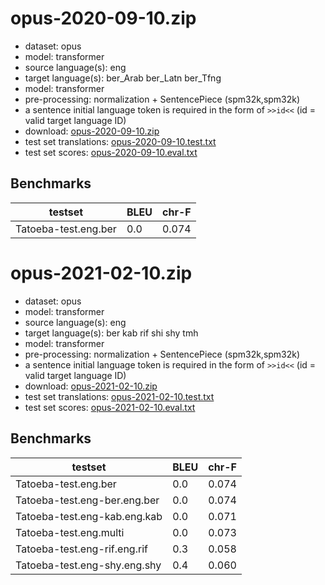 # opus-2020-09-10.zip

* dataset: opus
* model: transformer
* source language(s): eng
* target language(s): ber_Arab ber_Latn ber_Tfng
* model: transformer
* pre-processing: normalization + SentencePiece (spm32k,spm32k)
* a sentence initial language token is required in the form of `>>id<<` (id = valid target language ID)
* download: [opus-2020-09-10.zip](https://object.pouta.csc.fi/Tatoeba-MT-models/eng-ber/opus-2020-09-10.zip)
* test set translations: [opus-2020-09-10.test.txt](https://object.pouta.csc.fi/Tatoeba-MT-models/eng-ber/opus-2020-09-10.test.txt)
* test set scores: [opus-2020-09-10.eval.txt](https://object.pouta.csc.fi/Tatoeba-MT-models/eng-ber/opus-2020-09-10.eval.txt)

## Benchmarks

| testset               | BLEU  | chr-F |
|-----------------------|-------|-------|
| Tatoeba-test.eng.ber 	| 0.0 	| 0.074 |

# opus-2021-02-10.zip

* dataset: opus
* model: transformer
* source language(s): eng
* target language(s): ber kab rif shi shy tmh
* model: transformer
* pre-processing: normalization + SentencePiece (spm32k,spm32k)
* a sentence initial language token is required in the form of `>>id<<` (id = valid target language ID)
* download: [opus-2021-02-10.zip](https://object.pouta.csc.fi/Tatoeba-MT-models/eng-ber/opus-2021-02-10.zip)
* test set translations: [opus-2021-02-10.test.txt](https://object.pouta.csc.fi/Tatoeba-MT-models/eng-ber/opus-2021-02-10.test.txt)
* test set scores: [opus-2021-02-10.eval.txt](https://object.pouta.csc.fi/Tatoeba-MT-models/eng-ber/opus-2021-02-10.eval.txt)

## Benchmarks

| testset               | BLEU  | chr-F |
|-----------------------|-------|-------|
| Tatoeba-test.eng.ber 	| 0.0 	| 0.074 |
| Tatoeba-test.eng-ber.eng.ber 	| 0.0 	| 0.074 |
| Tatoeba-test.eng-kab.eng.kab 	| 0.0 	| 0.071 |
| Tatoeba-test.eng.multi 	| 0.0 	| 0.073 |
| Tatoeba-test.eng-rif.eng.rif 	| 0.3 	| 0.058 |
| Tatoeba-test.eng-shy.eng.shy 	| 0.4 	| 0.060 |


